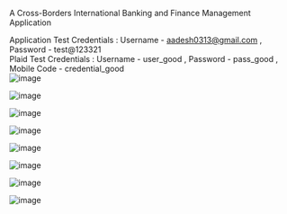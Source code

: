 A Cross-Borders International Banking and Finance Management Application

Application Test Credentials : Username - aadesh0313@gmail.com , Password - test@123321 </br>
Plaid Test Credentials : Username - user_good , Password - pass_good , Mobile Code - credential_good
</br>
![image](https://github.com/Aadesh098/horizon/assets/48157409/5ae34812-e87d-4683-b98e-2d3033c2b532)

![image](https://github.com/Aadesh098/horizon/assets/48157409/3ee74cf5-d4a4-457b-a173-a5dfe3f15ef7)

![image](https://github.com/Aadesh098/horizon/assets/48157409/30412607-a0b7-41f9-9f9c-f340cf4cc645)

![image](https://github.com/Aadesh098/horizon/assets/48157409/7913ddda-6bc8-483f-b388-82bbf6ea3dd2)

![image](https://github.com/Aadesh098/horizon/assets/48157409/05544084-adc6-4962-8cee-da34e13454a3)

![image](https://github.com/Aadesh098/horizon/assets/48157409/06b308c3-34ab-4a29-a9ab-070d3fd96a50)

![image](https://github.com/Aadesh098/horizon/assets/48157409/2c2d16b2-9a67-430e-a6bc-5330876f39f2)

![image](https://github.com/Aadesh098/horizon/assets/48157409/9fca58ae-3543-45b6-a903-d9bc8a9652df)


